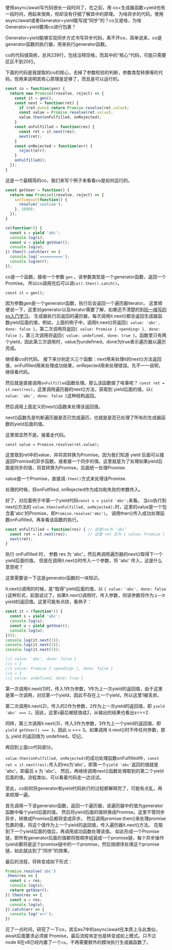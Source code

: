 使用async/await写代码很长一段时间了，在之前，用 co+生成器函数+yield也有一段时间，用起来很爽，但却没有仔细了解其中的原理。
为啥异步的代码，使用async/await或者Generator+yield能写成“同步”的？co又是啥，为啥Generator+yield要用co进行包裹？

Generator+yield能够实现同步方式书写异步代码，离不开co，简单说来，co是generator函数的执行器，用来执行generator函数。

co的代码很简练，总共239行，包括注释空格，而其中的“核心”代码，可能只需要区区不到20行。

下面的代码是我提取的co的核心，去掉了参数校验的判断，参数类型转换等的代码，但用来说明其核心原理是足够了，而且是可以运行的。

```js
const co = function(gen) {
  return new Promise((resolve, reject) => {
    const it = gen();
    const next = function(ret) {
      if (ret.done) return Promise.resolve(ret.value);
      const value = Promise.resolve(ret.value);
      value.then(onFulfilled, onRejected);
    }
    const onFulfilled = function(res) {
      const ret = it.next(res);
      next(ret);
    }
    const onRejected = function(err) {
      reject(err);
    }
    onFulfilled();
  });
}
```

这是一个最精简的co，我们来写个例子来看看co是如何运行的。

```js
const getUser = function() {
  return new Promise((resolve, reject) => {
    setTimeout(function() {
      resolve('coolcao');
    }, 1000);
  });
}

co(function*() {
  const s = yield 'abc';
  console.log(s);
  const u = yield getUser();
  console.log(u);
}).then().catch(err => {
  console.log('==========');
  console.log(err);
});
```

co是一个函数，接收一个参数 `gen` ，该参数类型是一个generator函数，返回一个Promise。
所以co调用完后可以调`co().then().catch()`。

`const it = gen();`

因为参数gen是一个generator函数，执行后会返回一个遍历器iterator。
这里顺便说一下，这里对generator以及iterator需要了解，如果还不清楚的到[阮一峰写的es入门学习](http://es6.ruanyifeng.com/)。
生成器执行后返回的遍历器，每次调用it.next()都会返回生成器函数yield后面的值，例如，上面的例子中，调用it.next()将返回`{ value: 'abc', done: false }`，第二次调用将返回`{ value: Promise { <pending> }, done: false }`，第三次调用将返回`{ value: undefined, done: true }`。函数里只有两个yield，因此第三次调用时，value为undefined，done为true表示遍历器以遍历完成。

继续看co的代码。
接下来分别定义三个函数：next用来处理it的next()方法返回值，onFulfilled用来处理成功结果，onRejected用来处理错误。先不一一说明，继续看代码。

然后就是直接调用`onFulfilled`函数处理。那么该函数做了啥事呢？
`const ret = it.next(res)`，这里调用遍历器的next()方法，获取到 yield后面的值，以`{ value: 'abc', done: false }`这种结构返回。

然后调用上面定义的next()函数来处理该返回值。

next()函数先是判断遍历器是否已完成遍历，也就是是否已处理了所有的生成器函数的yield后面的值。

这里很显然不是。接着走代码。

`const value = Promise.resolve(ret.value);`

这里取到ret中的value，并将其转换为Promise。因为我们知道 yield 后面可以接返回Promise的异步函数，或者接一个同步的值。这里就是为了处理如果yield后面是同步的值，将其转换为Promise，后面统一处理Promise.

value是一个Promise，直接调`.then()`方式来处理该Promise.

处理的时候，将onFulfilled, onRejected作为成功和失败的参数传入。

好了，对应着例子中第一个yield代码`const s = yield 'abc';`来看。
当co执行到next()方法的 `value.then(onFulfilled, onRejected);`时，这里的value是一个包含着'abc'的Promise，即`Promise.resolve('abc')`。
调用then()传入成功处理函数onFulfilled，再来看该函数的执行。

```js
const onFulfilled = function(res) { // 这里res为 ‘abc’
  const ret = it.next(res);         // 这里 ret 应为 { value: Promise { <pending> }, done: false }
  next(ret);
}
```
执行 onFulfilled 时， 参数 res 为 'abc'，然后再调用遍历器的next()取得下一个yield后面的值。
但是在调用it.next()时传入一个参数，将 'abc' 传入，这是什么意思呢？

这里需要说一下这是generator函数的一块知识。

it.next()调用的时候，是“取得”yield后面的值，以 `{ value: 'abc', done: false }`这种形式，前面说过了。如果it.next()调用时，传入参数，则该参数将作为`上一次`yield的返回值。这里可能有点绕，看例子：

```js
const it = (function*() {
  const s = yield 'abc';
  console.log(s);
  const u = yield getUser();
  console.log(u);
})();
console.log(it.next(1));
console.log(it.next(2));
console.log(it.next(3));

//{ value: 'abc', done: false }
//s = 2
//{ value: Promise { <pending> }, done: false }
//u = 3
//{ value: undefined, done: true }
```
第一次调用it.next(1)时，传入1作为参数，1作为上一次yield的返回值，由于这里是第一次调用，对应第一个yield，因此不存在上一个yield，所以这里1被丢弃。

第二次调用it.next(2)，传入的2作为参数，2作为上一次yield的返回值，即 `yield 'abc' === 2`，因此，这里s最后被赋值成2，从输出的结果也看出s===2.

同样，第三次调用it.next(3)，传入3作为参数，3作为上一个yield的返回值，即 `yield getUser() === 3`，因此 u === 3。如果调用 it.next()时不传任何参数，那么 yield 的返回值为 undefined，切记。

再回到上面co代码部分。

`value.then(onFulfilled, onRejected)`的成功处理函数onFulfilled中，`const ret = it.next(res);`传入的res为'abc'，即第一个`yield 'abc'`返回的值就是 'abc'，即最后 s 为 'abc'。
然后，再继续调用next()函数处理取到的第二个yield后面的值。流程类似，可以看着代码走一边试试。

至此，co如何将generator和yield代码执行的过程都解释完了，可能有点乱，再来梳理一遍。

首先调用一下该generator函数，返回一个遍历器，该遍历器中的值为generator函数中每个yield后面的值。
然后将yield后面的值转换成Promise。这里不管同步异步，转换成Promise后都将变成异步。
然后调用promise.then()来处理promise包裹的值，将这个值作为上一个yield的返回值，传入遍历器it.next()方法。
在取到下一个yield后面的值后，再调用成功函数处理该值。
如此形成一个Promise链，即所有generator后面的值都将按顺序组装成一个promise链，每个异步操作(yield)都将是这个promise链中的一个promise，然后按顺序处理这个promise链，如此就达到了“同步”的效果。

最后的流程，将转变成如下形式：
```js
Promise.resolve('abc')
.then(res => {
  const s = res;
  console.log(s);
  return getUser();
}).then(res => {
  const u = res;
  console.log(u);
}).catch(err => {
  console.log('err');
})
```

花了一点时间，研究了一下co，其实es7中的async/await在本质上与此类似，await后面要求必须接 Promise，最后流程肯定也是转变成如上模式。只不过node 8在v8已经内置了一个`co`，不再需要额外的模块执行生成器函数了。
